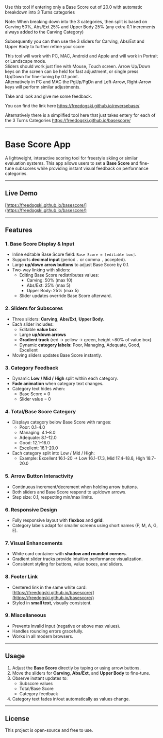 Use this tool if entering only a Base Score out of 20.0 with automatic breakdown into 3 Turns categories

Note: When breaking down into the 3 categories, then split is based on Carving 50%, Abs/Ext 25% and Upper Body 25%  (any extra 0.1 increments always added to the Carving Category)

Subsequently you can then use the 3 sliders for Carving, Abs/Ext and Upper Body to further refine your score


This tool  will work with PC, MAC, Android and Apple and will work in Portrait or Landscape mode.  
Sliders should work just fine with Mouse, Touch screen. 
Arrow Up/Down keys on the screen can be held for fast adjustment, or single press Up/Down for fine-tuning by 0.1 point.  
Alternatively in PC and MAC the PgUp/PgDn  and Left-Arrow, Right-Arrow keys will perform similar adjustments.   

Take and look and give me some feedback.  


You can find the link here https://freedogski.github.io/reversebase/

Alternatively there is a simplified tool here that just takes entery for each of the 3 Turns Categories https://freedogski.github.io/basescore/


----------------------------------------------

# Base Score App

A lightweight, interactive scoring tool for freestyle skiing or similar evaluation systems. This app allows users to set a **Base Score** and fine-tune subscores while providing instant visual feedback on performance categories.

---

## Live Demo

[https://freedogski.github.io/basescore/](https://freedogski.github.io/basescore/)

---

## Features

### 1. Base Score Display & Input
- Inline editable Base Score field: `Base Score = [editable box]`.
- Supports **decimal input** (period `.` or comma `,` accepted).
- Large **up/down arrow buttons** to adjust Base Score by 0.1.
- Two-way linking with sliders:
  - Editing Base Score redistributes values:
    - Carving: 50% (max 10)
    - Abs/Ext: 25% (max 5)
    - Upper Body: 25% (max 5)
  - Slider updates override Base Score afterward.

### 2. Sliders for Subscores
- Three sliders: **Carving**, **Abs/Ext**, **Upper Body**.
- Each slider includes:
  - Editable **value box**
  - Large **up/down arrows**
  - **Gradient track** (red → yellow → green, height ~80% of value box)
  - Dynamic **category labels**: Poor, Managing, Adequate, Good, Excellent
- Moving sliders updates Base Score instantly.

### 3. Category Feedback
- Dynamic **Low / Mid / High** split within each category.
- **Fade animation** when category text changes.
- Category text hides when:
  - Base Score = 0
  - Slider value = 0

### 4. Total/Base Score Category
- Displays category below Base Score with ranges:
  - Poor: 0.1–4.0
  - Managing: 4.1–8.0
  - Adequate: 8.1–12.0
  - Good: 12.1–16.0
  - Excellent: 16.1–20.0
- Each category split into Low / Mid / High:
  - Example: Excellent 16.1–20 → Low 16.1–17.3, Mid 17.4–18.6, High 18.7–20.0

### 5. Arrow Button Interactivity
- Continuous increment/decrement when holding arrow buttons.
- Both sliders and Base Score respond to up/down arrows.
- Step size: 0.1, respecting min/max limits.

### 6. Responsive Design
- Fully responsive layout with **flexbox** and **grid**.
- Category labels adapt for smaller screens using short names (P, M, A, G, E).

### 7. Visual Enhancements
- White card container with **shadow and rounded corners**.
- Gradient slider tracks provide intuitive performance visualization.
- Consistent styling for buttons, value boxes, and sliders.

### 8. Footer Link
- Centered link in the same white card:
  [https://freedogski.github.io/basescore/](https://freedogski.github.io/basescore/)
- Styled in **small text**, visually consistent.

### 9. Miscellaneous
- Prevents invalid input (negative or above max values).
- Handles rounding errors gracefully.
- Works in all modern browsers.

---

## Usage

1. Adjust the **Base Score** directly by typing or using arrow buttons.
2. Move the sliders for **Carving**, **Abs/Ext**, and **Upper Body** to fine-tune.
3. Observe instant updates to:
   - Subscore values
   - Total/Base Score
   - Category feedback
4. Category text fades in/out automatically as values change.

---

## License

This project is open-source and free to use.
